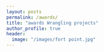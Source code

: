 ```yaml
---
layout: posts
permalink: /awards/
title: "awards Wrangling projects"
author_profile: true
header:
  image: "/images/fort point.jpg"
---
```



